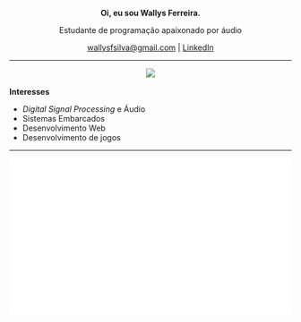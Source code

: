<!--
**WallysFerreira/WallysFerreira** is a ✨ _special_ ✨ repository because its `README.md` (this file) appears on your GitHub profile.

Here are some ideas to get you started:

- 🔭 I’m currently working on ...
- 🌱 I’m currently learning ...
- 👯 I’m looking to collaborate on ...
- 🤔 I’m looking for help with ...
- 💬 Ask me about ...
- 📫 How to reach me: ...
- 😄 Pronouns: ...
- ⚡ Fun fact: ...

-->
<div align="center">
  <p><b>Oi, eu sou Wallys Ferreira.</b></p>
  <p>Estudante de programação apaixonado por áudio</p>
  <a href="mailto:wallysfsilva@gmail.com" target="_blank">wallysfsilva@gmail.com</a> | <a href="https://www.linkedin.com/in/wallys-ferreira-a16b8417b/" target="_blank">LinkedIn</a> 
</div>

---
<div align="center">
  <img src="https://skillicons.dev/icons?i=git,c,cpp,java,nodejs,rust,py,linux,mongodb,postgresql" />
</div>
<p><b>Interesses</b></p>
<ul>
  <li><i>Digital Signal Processing</i> e Áudio</li>
  <li>Sistemas Embarcados</li>
  <li>Desenvolvimento Web</li>
  <li>Desenvolvimento de jogos</li>
</ul>

<!--
<details>
  <summary><b>Interesses</b></summary>
  <ul>
    <li><i>Digital Signal Processing</i> e Áudio</li>
    <li>Sistemas Embarcados</li>
    <li>Desenvolvimento Web</li>
    <li>Desenvolvimento de jogos</li>
  </ul>
</details>
-->
---

<p>
  <img src="/languages.svg" align="left">
  <img src="/music.svg" align="right">  
</p>
